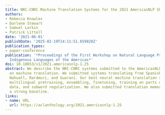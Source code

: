 ```yaml
---
title: NRC-CNRC Machine Translation Systems for the 2021 AmericasNLP Shared Task
authors:
- Rebecca Knowles
- Darlene Stewart
- Samuel Larkin
- Patrick Littell
date: '2021-06-01'
publishDate: '2025-02-19T14:11:51.659820Z'
publication_types:
- paper-conference
publication: '*Proceedings of the First Workshop on Natural Language Processing for
  Indigenous Languages of the Americas*'
doi: 10.18653/v1/2021.americasnlp-1.25
abstract: We describe the NRC-CNRC systems submitted to the AmericasNLP shared task
  on machine translation. We submitted systems translating from Spanish into Wixárika,
  Nahuatl, Rarámuri, and Guaranı́. Our best neural machine translation systems used
  multilingual pretraining, ensembling, finetuning, training on parts of the development
  data, and subword regularization. We also submitted translation memory systems as
  a strong baseline.
links:
- name: URL
  url: https://aclanthology.org/2021.americasnlp-1.25
---
```


